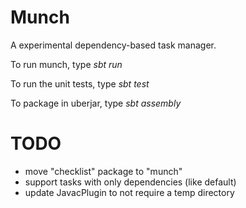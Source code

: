 Munch
=====

A experimental dependency-based task manager.  

To run munch, type *sbt run*

To run the unit tests, type *sbt test*

To package in uberjar, type *sbt assembly*

TODO
====

* move "checklist" package to "munch"
* support tasks with only dependencies (like default)
* update JavacPlugin to not require a temp directory